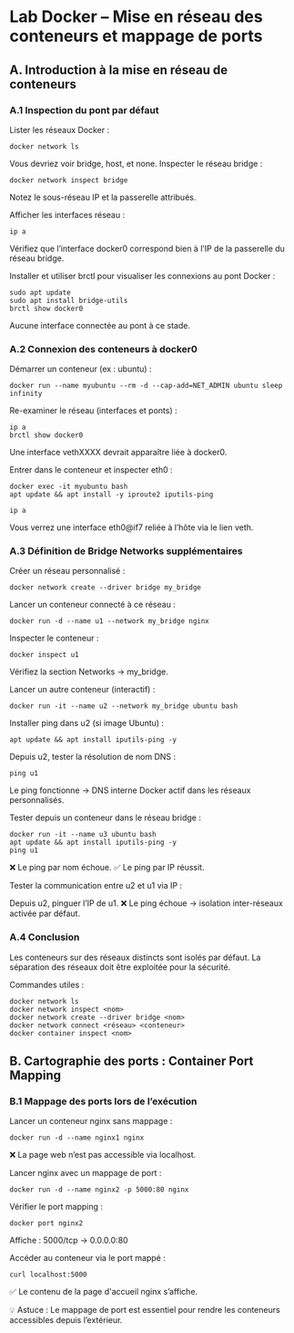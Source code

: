 # Lab Docker – Mise en réseau des conteneurs et mappage de ports
## A. Introduction à la mise en réseau de conteneurs
### A.1 Inspection du pont par défaut
Lister les réseaux Docker :
```
docker network ls
```
Vous devriez voir bridge, host, et none.
Inspecter le réseau bridge :
```
docker network inspect bridge
```
Notez le sous-réseau IP et la passerelle attribués.

Afficher les interfaces réseau :
```
ip a
```
Vérifiez que l’interface docker0 correspond bien à l’IP de la passerelle du réseau bridge.

Installer et utiliser brctl pour visualiser les connexions au pont Docker :
```
sudo apt update 
sudo apt install bridge-utils
brctl show docker0
```
Aucune interface connectée au pont à ce stade.

### A.2 Connexion des conteneurs à docker0
Démarrer un conteneur (ex : ubuntu) :
```
docker run --name myubuntu --rm -d --cap-add=NET_ADMIN ubuntu sleep infinity
```
Re-examiner le réseau (interfaces et ponts) :
```
ip a
brctl show docker0
```
Une interface vethXXXX devrait apparaître liée à docker0.

Entrer dans le conteneur et inspecter eth0 :
```
docker exec -it myubuntu bash
apt update && apt install -y iproute2 iputils-ping

ip a
```
Vous verrez une interface eth0@if7 reliée à l’hôte via le lien veth.

### A.3 Définition de Bridge Networks supplémentaires
Créer un réseau personnalisé :
```
docker network create --driver bridge my_bridge
```
Lancer un conteneur connecté à ce réseau :
```
docker run -d --name u1 --network my_bridge nginx
```
Inspecter le conteneur :
```
docker inspect u1
```
Vérifiez la section Networks → my_bridge.

Lancer un autre conteneur (interactif) :
```
docker run -it --name u2 --network my_bridge ubuntu bash
```
Installer ping dans u2 (si image Ubuntu) :
```
apt update && apt install iputils-ping -y
```
Depuis u2, tester la résolution de nom DNS :
```
ping u1
```
Le ping fonctionne → DNS interne Docker actif dans les réseaux personnalisés.

Tester depuis un conteneur dans le réseau bridge :
```
docker run -it --name u3 ubuntu bash
apt update && apt install iputils-ping -y
ping u1
```
❌ Le ping par nom échoue.
✅ Le ping par IP réussit.

Tester la communication entre u2 et u1 via IP :

Depuis u2, pinguer l’IP de u1.
❌ Le ping échoue → isolation inter-réseaux activée par défaut.

### A.4 Conclusion
Les conteneurs sur des réseaux distincts sont isolés par défaut.
La séparation des réseaux doit être exploitée pour la sécurité.

Commandes utiles :
```
docker network ls
docker network inspect <nom>
docker network create --driver bridge <nom>
docker network connect <réseau> <conteneur>
docker container inspect <nom>
```

## B. Cartographie des ports : Container Port Mapping
### B.1 Mappage des ports lors de l’exécution
Lancer un conteneur nginx sans mappage :
```
docker run -d --name nginx1 nginx
```
❌ La page web n’est pas accessible via localhost.

Lancer nginx avec un mappage de port :
```
docker run -d --name nginx2 -p 5000:80 nginx
```
Vérifier le port mapping :
```
docker port nginx2
```
Affiche : 5000/tcp -> 0.0.0.0:80

Accéder au conteneur via le port mappé :
```
curl localhost:5000
```
✅ Le contenu de la page d'accueil nginx s’affiche.

💡 Astuce :
Le mappage de port est essentiel pour rendre les conteneurs accessibles depuis l’extérieur.
